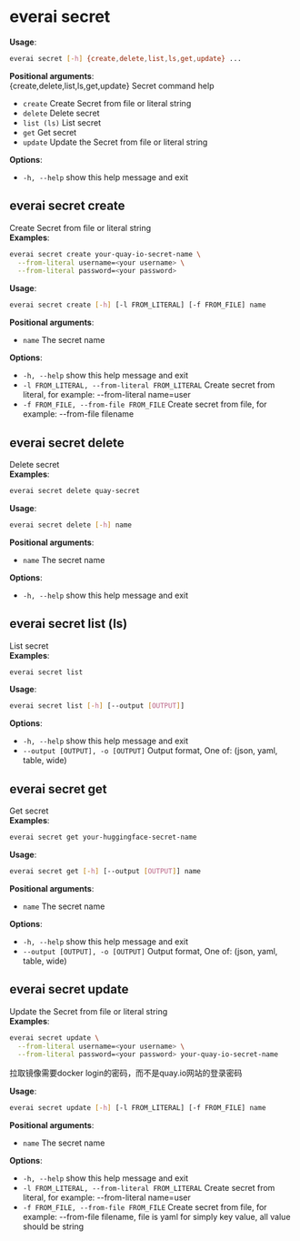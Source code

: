 # everai secret
**Usage**:  
```bash
everai secret [-h] {create,delete,list,ls,get,update} ...
```

**Positional arguments**:  
  {create,delete,list,ls,get,update}
                        Secret command help
* `create`              Create Secret from file or literal string  
* `delete`              Delete secret  
* `list (ls)`           List secret  
* `get`                 Get secret  
* `update`              Update the Secret from file or literal string  

**Options**:  
* `-h, --help`            show this help message and exit  

## everai secret create              
Create Secret from file or literal string  
**Examples**:  
```bash  
everai secret create your-quay-io-secret-name \
  --from-literal username=<your username> \
  --from-literal password=<your password>
```

**Usage**:
```bash  
everai secret create [-h] [-l FROM_LITERAL] [-f FROM_FILE] name  
```

**Positional arguments**:  
  * `name`                  The secret name

**Options**:  
* `-h, --help`            show this help message and exit  
* `-l FROM_LITERAL, --from-literal FROM_LITERAL`
                        Create secret from literal, for example: --from-literal name=user  
* `-f FROM_FILE, --from-file FROM_FILE`
                        Create secret from file, for example: --from-file filename  

## everai secret delete              
Delete secret  
**Examples**:  
```bash
everai secret delete quay-secret
```

**Usage**:   
```bash
everai secret delete [-h] name
```
**Positional arguments**:  
  * `name`        The secret name

**Options**:  
* `-h, --help`  show this help message and exit  

## everai secret list (ls)           
List secret  
**Examples**:
```bash  
everai secret list
```

**Usage**:
```bash  
everai secret list [-h] [--output [OUTPUT]]  
```

**Options**:  
* `-h, --help`            show this help message and exit
* `--output [OUTPUT], -o [OUTPUT]`
                        Output format, One of: (json, yaml, table, wide)

## everai secret get                 
Get secret  
**Examples**:
```bash  
everai secret get your-huggingface-secret-name
```
**Usage**:
```bash  
everai secret get [-h] [--output [OUTPUT]] name
```

**Positional arguments**:  
  * `name`                  The secret name  

**Options**:  
* `-h, --help`            show this help message and exit  
* `--output [OUTPUT], -o [OUTPUT]`
                        Output format, One of: (json, yaml, table, wide)  

## everai secret update              
Update the Secret from file or literal string  
**Examples**:  
```bash
everai secret update \
  --from-literal username=<your username> \
  --from-literal password=<your password> your-quay-io-secret-name
```
拉取镜像需要docker login的密码，而不是quay.io网站的登录密码  

**Usage**:  
```bash
everai secret update [-h] [-l FROM_LITERAL] [-f FROM_FILE] name
```
**Positional arguments**:  
  * `name`                  The secret name  

**Options**:  
* `-h, --help`            show this help message and exit  
* `-l FROM_LITERAL, --from-literal FROM_LITERAL`
                        Create secret from literal, for example: --from-literal name=user  
* `-f FROM_FILE, --from-file FROM_FILE`
                        Create secret from file, for example: --from-file filename, file is yaml for simply key value,
                        all value should be string  

